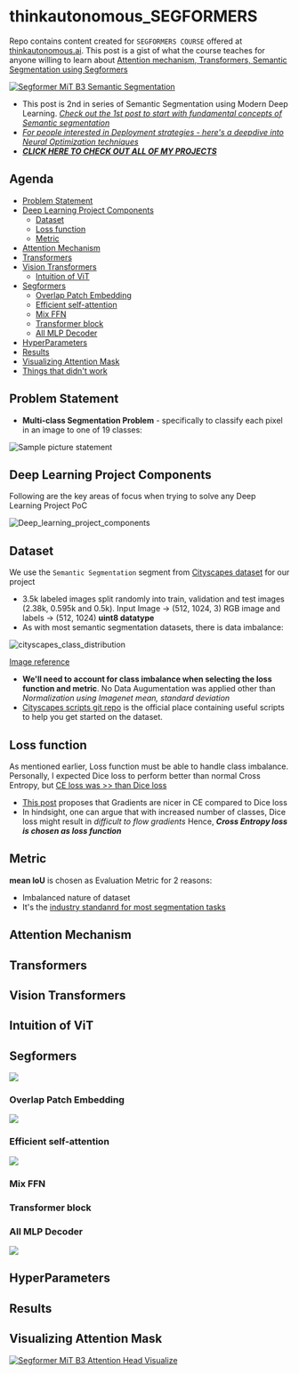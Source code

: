 # thinkautonomous_SEGFORMERS
Repo contains content created for `SEGFORMERS COURSE` offered at [thinkautonomous.ai](https://courses.thinkautonomous.ai/image-segmentation). This post is a gist of what the course teaches for anyone willing to learn about <u>Attention mechanism, Transformers, Semantic Segmentation using Segformers</u>

[![Segformer MiT B3 Semantic Segmentation](images/Segformer_MiT_B3_Cityscapes_semantic_segmentation.gif)](https://youtu.be/NH4xPbxaXAY "Semantic Segmentation Cityscapes using Segformer MiT B3")


- This post is 2nd in series of Semantic Segmentation using Modern Deep Learning. [*Check out the 1st post to start with fundamental concepts of Semantic segmentation*](README.md)
- [*For people interested in Deployment strategies - here's a deepdive into Neural  Optimization techniques*](https://github.com/suryajayaraman/thinkAutonomous_modelOptimization/blob/main/README.md)
- [***CLICK HERE TO CHECK OUT ALL OF MY PROJECTS***](https://suryajayaraman.github.io/)



## Agenda
- [Problem Statement](#problem-statement)
- [Deep Learning Project Components](#deep-learning-project-components)
    - [Dataset](#dataset)
    - [Loss function](#loss-function)
    - [Metric](#metric)
- [Attention Mechanism](#attention-mechanism)
- [Transformers](#transformers)
- [Vision Transformers](#vision-transformers)
    - [Intuition of ViT](#intuition-of-vit)
- [Segformers](#segformers)
    - [Overlap Patch Embedding](#overlap-patch-embedding)
    - [Efficient self-attention](#efficient-self-attention)
    - [Mix FFN](#mix-ffn)
    - [Transformer block](#transformer-block)
    - [All MLP Decoder](#all-mlp-decoder)
- [HyperParameters](#hyperparameters)
- [Results](#results)
- [Visualizing Attention Mask](#visualizing-attention-mask)
- [Things that didn't work](#things-that-didnt-work)


## Problem Statement
- **Multi-class Segmentation Problem** - specifically to classify each pixel in an image to one of 19 classes:

![Sample picture statement](images/presentation/semantic_segmentation_idea.png)


## Deep Learning Project Components
Following are the key areas of focus when trying to solve any Deep Learning Project PoC 

![Deep_learning_project_components](images/presentation/Deep_learning_project_components.png)


## Dataset
We use the `Semantic Segmentation` segment from [Cityscapes dataset](https://www.cityscapes-dataset.com/) for our project
- 3.5k labeled images split randomly into train, validation and test images (2.38k, 0.595k and 0.5k). Input Image -> (512, 1024, 3) RGB image and labels -> (512, 1024) **uint8 datatype**
- As with most semantic segmentation datasets, there is data imbalance:

![cityscapes_class_distribution](images/presentation/cityscapes_class_distribution.PNG)

[Image reference](https://www.cityscapes-dataset.com/wordpress/wp-content/papercite-data/pdf/cordts2016cityscapes.pdf)

- **We'll need to account for class imbalance when selecting the loss function and metric**. No Data Augumentation was applied other than *Normalization using Imagenet mean, standard deviation*
- [Cityscapes scripts git repo](https://github.com/mcordts/cityscapesScripts) is the official place containing useful scripts to help you get started on the dataset.


## Loss function
As mentioned earlier, Loss function must be able to handle class imbalance. Personally, I expected Dice loss to perform better than normal Cross Entropy, but <u>CE loss was >> than Dice loss </u>
- [This post](https://stats.stackexchange.com/questions/321460/dice-coefficient-loss-function-vs-cross-entropy) proposes that 
Gradients are nicer in CE compared to Dice loss
- In hindsight, one can argue that with increased number of classes, Dice loss might result in *difficult to flow gradients* Hence, ***Cross Entropy loss is chosen as loss function***

## Metric
**mean IoU** is chosen as Evaluation Metric for 2 reasons:
- Imbalanced nature of dataset
- It's the <u>industry standanrd for most segmentation tasks</u>


## Attention Mechanism

## Transformers

## Vision Transformers

## Intuition of ViT

## Segformers

![](images/presentation/segformer_corrected.png)

### Overlap Patch Embedding
![](images/presentation/overlap_patch_embeddings_output.png)


### Efficient self-attention
![](images/presentation/Attention_mechanism.png)


### Mix FFN


### Transformer block

### All MLP Decoder

![](images/presentation/Segformer_decoder_arch.png)
## HyperParameters
## Results
## Visualizing Attention Mask

[![Segformer MiT B3 Attention Head Visualize](images/Segformer_MiT_B3_Cityscapes_Attention_Head_visualize.gif)](https://www.youtube.com/watch?v=BG8MoGAYMkA "Segformer-MiT-B3 Attention heads visualization on Cityscapes dataset")